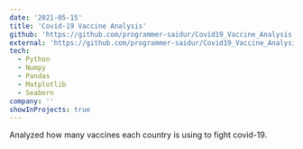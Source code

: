 ```yaml
---
date: '2021-05-15'
title: 'Covid-19 Vaccine Analysis'
github: 'https://github.com/programmer-saidur/Covid19_Vaccine_Analysis'
external: 'https://github.com/programmer-saidur/Covid19_Vaccine_Analysis/blob/main/Covid19_Vaccine_Analysis.ipynb'
tech:
  - Python
  - Numpy
  - Pandas
  - Matplotlib
  - Seaborn
company: ''
showInProjects: true
---
```


Analyzed how many vaccines each country is using to fight covid-19.
